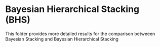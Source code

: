 # Bayesian Hierarchical Stacking (BHS) 

This folder provides more detailed results for the comparison betweeen Bayesian Stacking and Bayesian Hierarchical Stacking
